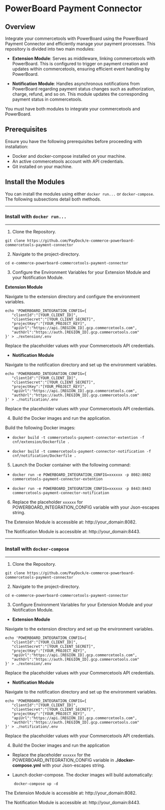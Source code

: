 # PowerBoard Payment Connector

## Overview

Integrate your commercetools with PowerBoard using the PowerBoard Payment Connector and efficiently manage your payment processes. This repository is divided into two main modules:

- **Extension Module**: Serves as middleware, linking commercetools with PowerBoard. This is configured to trigger on payment creation and updates within commercetools, ensuring efficient event handling by PowerBoard.

- **Notification Module**: Handles asynchronous notifications from PowerBoard regarding payment status changes such as authorization, charge, refund, and so on. This module updates the corresponding payment status in commercetools.

You must have both modules to integrate your commercetools and PowerBoard.

## Prerequisites

Ensure you have the following prerequisites before proceeding with installation:

- Docker and docker-compose installed on your machine.
- An active commercetools account with API credentials.
- Git installed on your machine.


## Install the Modules

You can install the modules using either `docker run...` or `docker-compose`. The following subsections detail both methods.

---
### Install with `docker run...`
---

1. Clone the Repository.

```
git clone https://github.com/PayDock/e-commerce-powerboard-commercetools-payment-connector
```

2. Navigate to the project-directory.

```
cd e-commerce-powerboard-commercetools-payment-connector
```

3. Configure the Environment Variables for your Extension Module and your Notification Module.

**Extension Module**

Navigate to the extension directory and configure the environment variables.

```
echo 'POWERBOARD_INTEGRATION_CONFIG={
   "clientId":"[YOUR_CLIENT_ID]",
   "clientSecret":"[YOUR_CLIENT_SECRET]",
   "projectKey":"[YOUR_PROJECT_KEY]",
   "apiUrl":"https://api.[REGION_ID].gcp.commercetools.com",
   "authUrl":"https://auth.[REGION_ID].gcp.commercetools.com"
}' > ./extension/.env
```


Replace the placeholder values with your Commercetools API credentials.

* **Notification Module** 

Navigate to the notification directory and set up the environment variables.

```
echo 'POWERBOARD_INTEGRATION_CONFIG={
   "clientId":"[YOUR_CLIENT_ID]",
   "clientSecret":"[YOUR_CLIENT_SECRET]",
   "projectKey":"[YOUR_PROJECT_KEY]",
   "apiUrl":"https://api.[REGION_ID].gcp.commercetools.com",
   "authUrl":"https://auth.[REGION_ID].gcp.commercetools.com"
}' > ./notification/.env
```

Replace the placeholder values with your Commercetools API credentials.

4. Build the Docker images and run the application.

Build the following Docker images:

- `docker build -t commercetools-payment-connector-extention -f cnf/extension/Dockerfile .`

- `docker build -t commercetools-payment-connector-notification -f cnf/notification/Dockerfile .`

5. Launch the Docker container with the following command:

- `docker run -e POWERBOARD_INTEGRATION_CONFIG=xxxxxx -p 8082:8082 commercetools-payment-connector-extention`

- `docker run -e POWERBOARD_INTEGRATION_CONFIG=xxxxxx -p 8443:8443 commercetools-payment-connector-notification`

6. Replace the placeholder `xxxxxx` for POWERBOARD_INTEGRATION_CONFIG variable  with your Json-escapes string.

The Extension Module is accessible at: http://your_domain:8082.

The Notification Module is accessible at: http://your_domain:8443.

---
### Install with `docker-compose`
---

1. Clone the Repository.

```
git clone https://github.com/PayDock/e-commerce-powerboard-commercetools-payment-connector
```

2. Navigate to the project-directory.
```
cd e-commerce-powerboard-commercetools-payment-connector
```

3. Configure Environment Variables for your Extension Module and your Notification Module.

* **Extension Module**

Navigate to the extension directory and set up the environment variables.

```
echo 'POWERBOARD_INTEGRATION_CONFIG={
   "clientId":"[YOUR_CLIENT_ID]",
   "clientSecret":"[YOUR_CLIENT_SECRET]",
   "projectKey":"[YOUR_PROJECT_KEY]",
   "apiUrl":"https://api.[REGION_ID].gcp.commercetools.com",
   "authUrl":"https://auth.[REGION_ID].gcp.commercetools.com"
}' > ./extension/.env
```

Replace the placeholder values with your Commercetools API credentials.

* **Notification Module**

Navigate to the notification directory and set up the environment variables.

```
echo 'POWERBOARD_INTEGRATION_CONFIG={
   "clientId":"[YOUR_CLIENT_ID]",
   "clientSecret":"[YOUR_CLIENT_SECRET]",
   "projectKey":"[YOUR_PROJECT_KEY]",
   "apiUrl":"https://api.[REGION_ID].gcp.commercetools.com",
   "authUrl":"https://auth.[REGION_ID].gcp.commercetools.com"
}' > ./notification/.env
```

Replace the placeholder values with your Commercetools API credentials.


4. Build the Docker images and run the application

* Replace the placeholder `xxxxxx` for the POWERBOARD_INTEGRATION_CONFIG variable in **./docker-compose.yml** with your Json-escapes string.


- Launch docker-compose. The docker images will build automatically:

```
    docker-compose up -d
```

The Extension Module is accessible at: http://your_domain:8082.

The Notification Module is accessible at: http://your_domain:8443.